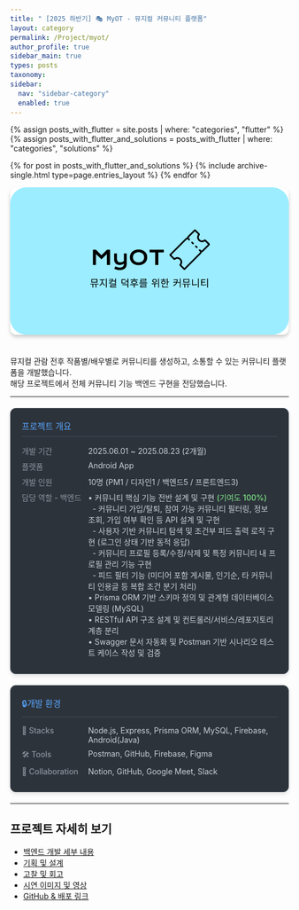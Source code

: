 ```yaml
---
title: " [2025 하반기] 🎭 MyOT - 뮤지컬 커뮤니티 플랫폼"
layout: category
permalink: /Project/myot/
author_profile: true
sidebar_main: true
types: posts
taxonomy:
sidebar:
  nav: "sidebar-category"
  enabled: true
---
```


{% assign posts_with_flutter = site.posts | where: "categories", "flutter" %}
{% assign posts_with_flutter_and_solutions = posts_with_flutter | where: "categories", "solutions" %}

{% for post in posts_with_flutter_and_solutions %}
  {% include archive-single.html type=page.entries_layout %}
{% endfor %}


<img src="/_pages/Project/myot/image/MyOT.png" style="border-radius: 12px; box-shadow: 0 4px 6px rgba(0,0,0,0.2); margin-bottom: 20px;" />

뮤지컬 관람 전후 작품별/배우별로 커뮤니티를 생성하고, 소통할 수 있는 커뮤니티 플랫폼을 개발했습니다.  
해당 프로젝트에서 전체 커뮤니티 기능 백엔드 구현을 전담했습니다.

---

<style>
.info-container {
  margin: 20px 0;
  padding: 20px;
  background: #2d333b;
  border-radius: 10px;
  border: 1px solid #444c56;
  box-shadow: 0 4px 6px rgba(0, 0, 0, 0.1);
}

.info-title {
  font-size: 1.1em;
  color: #58a6ff;
  margin-bottom: 15px;
  border-bottom: 1px solid #444c56;
  padding-bottom: 8px;
}

.info-row {
  display: flex;
  margin: 8px 0;
  align-items: flex-start;
}

.info-label {
  min-width: 120px;
  color: #8b949e;
  font-weight: 500;
}

.info-value {
  color: #c9d1d9;
  flex: 1;
}

.highlight {
  color: #7ee787;
  font-weight: 500;
}
</style>

<div class="info-container">
  <div class="info-title">프로젝트 개요</div>
  <div class="info-row">
    <span class="info-label">개발 기간</span>
    <span class="info-value">2025.06.01 ~ 2025.08.23 (2개월)</span>
  </div>
  <div class="info-row">
    <span class="info-label">플랫폼</span>
    <span class="info-value">Android App</span>
  </div>
  <div class="info-row">
    <span class="info-label">개발 인원</span>
    <span class="info-value">10명 (PM1 / 디자인1 / 백엔드5 / 프론트엔드3)</span>
  </div>
  <div class="info-row">
  <span class="info-label">담당 역할 - 백엔드</span>
  <span class="info-value">
    • 커뮤니티 핵심 기능 전반 설계 및 구현 <span class="highlight">(기여도 100%)</span><br>
    &nbsp;&nbsp;- 커뮤니티 가입/탈퇴, 참여 가능 커뮤니티 필터링, 정보 조회, 가입 여부 확인 등 API 설계 및 구현<br>
    &nbsp;&nbsp;- 사용자 기반 커뮤니티 탐색 및 조건부 피드 출력 로직 구현 (로그인 상태 기반 동적 응답)<br>
    &nbsp;&nbsp;- 커뮤니티 프로필 등록/수정/삭제 및 특정 커뮤니티 내 프로필 관리 기능 구현<br>
    &nbsp;&nbsp;- 피드 필터 기능 (미디어 포함 게시물, 인기순, 타 커뮤니티 인용글 등 복합 조건 분기 처리)<br>
    • Prisma ORM 기반 스키마 정의 및 관계형 데이터베이스 모델링 (MySQL)<br>
    • RESTful API 구조 설계 및 컨트롤러/서비스/레포지토리 계층 분리<br>
    • Swagger 문서 자동화 및 Postman 기반 시나리오 테스트 케이스 작성 및 검증
  </span>
</div>

</div>

<div class="info-container">
  <div class="info-title">🔒개발 환경</div>
  <div class="info-row">
    <span class="info-label">🚀 Stacks</span>
    <span class="info-value">Node.js, Express, Prisma ORM, MySQL, Firebase, Android(Java)</span>
  </div>
  <div class="info-row">
    <span class="info-label">🛠 Tools</span>
    <span class="info-value">Postman, GitHub, Firebase, Figma</span>
  </div>
  <div class="info-row">
    <span class="info-label">👥 Collaboration</span>
    <span class="info-value">Notion, GitHub, Google Meet, Slack</span>
  </div>
</div>

---

## 프로젝트 자세히 보기

-  [백엔드 개발 세부 내용](/project-musical/backend-details)
-  [기획 및 설계](/project-musical/planning/)
-  [고찰 및 회고](/project-musical/reflection/)
-  [시연 이미지 및 영상](/project-musical/demo/)
-  [GitHub & 배포 링크](/project-musical/github/)
